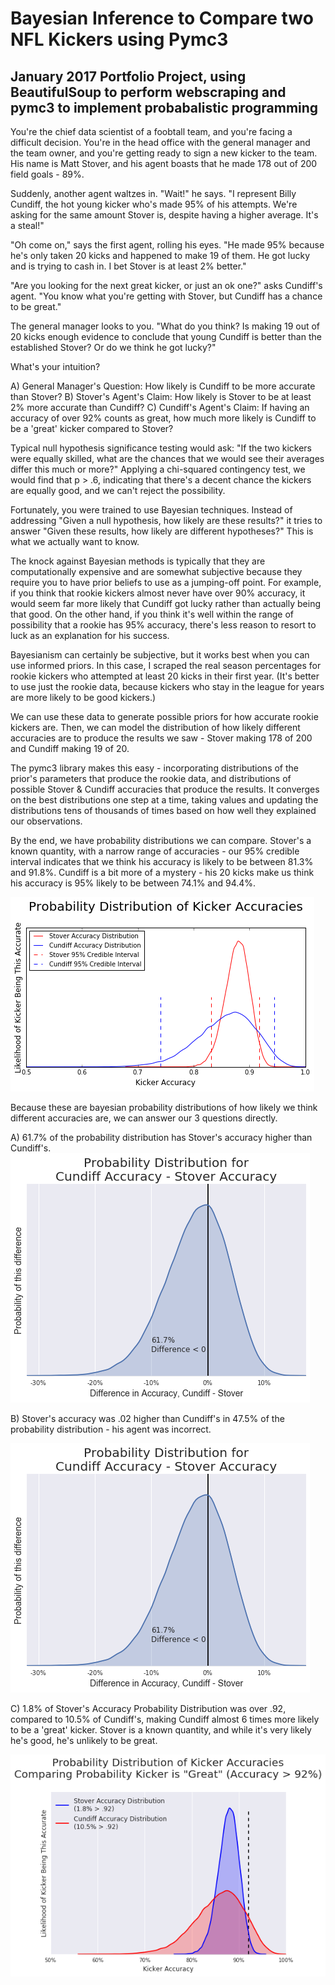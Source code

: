 # Bayesian Inference to Compare two NFL Kickers using Pymc3

## January 2017 Portfolio Project, using BeautifulSoup to perform webscraping and pymc3 to implement probabalistic programming


You're the chief data scientist of a foobtall team, and you're facing a difficult decision. You're in the head office with the general manager and the team owner, and you're getting ready to sign a new kicker to the team. His name is Matt Stover, and his agent boasts that he made 178 out of 200 field goals - 89%. 

Suddenly, another agent waltzes in. "Wait!" he says. "I represent Billy Cundiff, the hot young kicker who's made 95% of his attempts. We're asking for the same amount Stover is, despite having a higher average. It's a steal!"

"Oh come on," says the first agent, rolling his eyes. "He made 95% because he's only taken 20 kicks and happened to make 19 of them. He got lucky and is trying to cash in. I bet Stover is at least 2% better."

"Are you looking for the next great kicker, or just an ok one?" asks Cundiff's agent. "You know what you're getting with Stover, but Cundiff has a chance to be great."

The general manager looks to you. "What do you think? Is making 19 out of 20 kicks enough evidence to conclude that young Cundiff is better than the established Stover? Or do we think he got lucky?"

What's your intuition? 

A) General Manager's Question: How likely is Cundiff to be more accurate than Stover?
B) Stover's Agent's Claim: How likely is Stover to be at least 2% more accurate than Cundiff?
C) Cundiff's Agent's Claim: If having an accuracy of over 92% counts as great, how much more likely is Cundiff to be a 'great' kicker compared to Stover?



Typical null hypothesis significance testing would ask: "If the two kickers were equally skilled, what are the chances that we would see their averages differ this much or more?" Applying a chi-squared contingency test, we would find that p > .6, indicating that there's a decent chance the kickers are equally good, and we can't reject the possibility.

Fortunately, you were trained to use Bayesian techniques. Instead of addressing "Given a null hypothesis, how likely are these results?" it tries to answer "Given these results, how likely are different hypotheses?" This is what we actually want to know.

The knock against Bayesian methods is typically that they are computationally expensive and are somewhat subjective because they require you to have prior beliefs to use as a jumping-off point. For example, if you think that rookie kickers almost never have over 90% accuracy, it would seem far more likely that Cundiff got lucky rather than actually being that good. On the other hand, if you think it's well within the range of possibility that a rookie has 95% accuracy, there's less reason to resort to luck as an explanation for his success.

Bayesianism can certainly be subjective, but it works best when you can use informed priors. In this case, I scraped the real season percentages for rookie kickers who attempted at least 20 kicks in their first year. (It's better to use just the rookie data, because kickers who stay in the league for years are more likely to be good kickers.)

We can use these data to generate possible priors for how accurate rookie kickers are. Then, we can model the distribution of how likely different accuracies are to produce the results we saw - Stover making 178 of 200 and Cundiff making 19 of 20.

The pymc3 library makes this easy - incorporating distributions of the prior's parameters that produce the rookie data, and distributions of possible Stover & Cundiff accuracies that produce the results. It converges on the best distributions one step at a time, taking values and updating the distributions tens of thousands of times based on how well they explained our observations.  

By the end, we have probability distributions we can compare.  Stover's a known quantity, with a narrow range of accuracies - our 95% credible interval indicates that we think his accuracy is likely to be between 81.3% and 91.8%.  Cundiff is a bit more of a mystery - his 20 kicks make us think his accuracy is 95% likely to be between 74.1% and 94.4%.

![alt text](assets/AccuracyProbabilityDistributions.png "Kicker Accuracy Probability Distributions")

Because these are bayesian probability distributions of how likely we think different accuracies are, we can answer our 3 questions directly.  

A) 61.7% of the probability distribution has Stover's accuracy higher than Cundiff's.  
![alt text](assets/deltaDistribution_0.png "Kicker Accuracy Probability Distributions")

B) Stover's accuracy was .02 higher than Cundiff's in 47.5% of the probability distribution - his agent was incorrect.

![alt text](assets/deltaDistribution_0.png "Kicker Accuracy Probability Distributions")

C) 1.8% of Stover's Accuracy Probability Distribution was over .92, compared to 10.5% of Cundiff's, making Cundiff almost 6 times more likely to be a 'great' kicker. Stover is a known quantity, and while it's very likely he's good, he's unlikely to be great. 

![alt text](assets/AccuracyProbabilityDistributions_92.png "Kicker Accuracy Probability Distributions")

